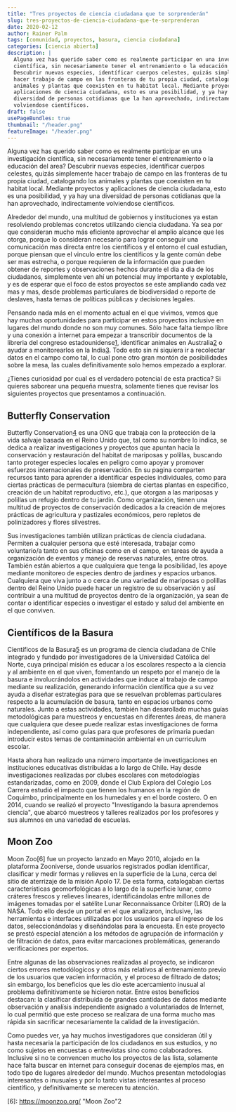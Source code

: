 ```yaml
---
title: "Tres proyectos de ciencia ciudadana que te sorprenderán"
slug: tres-proyectos-de-ciencia-ciudadana-que-te-sorprenderan
date: 2020-02-12
author: Rainer Palm
tags: [comunidad, proyectos, basura, ciencia ciudadana]
categories: [ciencia abierta]
description: |
  Alguna vez has querido saber como es realmente participar en una investigación
  científica, sin necesariamente tener el entrenamiento o la educación del area?
  Descubrir nuevas especies, identíficar cuerpos celestes, quizás simplemente
  hacer trabajo de campo en las fronteras de tu propia ciudad, catalogando los
  animales y plantas que coexisten en tu habitat local. Mediante proyectos y
  aplicaciones de ciencia ciudadana, esto es una posibilidad, y ya hay una
  diversidad de personas cotidianas que la han aprovechado, indirectamente
  volviendose científicos.
draft: false
usePageBundles: true
thumbnail: "/header.png"
featureImage: "/header.png"
---
```


<!-- # Tres proyectos de ciencia ciudadana que te sorprenderán -->
<!-- **Por Rainer Palm** -->

Alguna vez has querido saber como es realmente participar en una investigación
científica, sin necesariamente tener el entrenamiento o la educación del area?
Descubrir nuevas especies, identíficar cuerpos celestes, quizás simplemente
hacer trabajo de campo en las fronteras de tu propia ciudad, catalogando los
animales y plantas que coexisten en tu habitat local. Mediante proyectos y
aplicaciones de ciencia ciudadana, esto es una posibilidad, y ya hay una
diversidad de personas cotidianas que la han aprovechado, indirectamente
volviendose científicos.

<!-- TEASER_END -->

Alrededor del mundo, una multitud de gobiernos y instituciones ya estan
resolviendo problemas concretos utilizando ciencia ciudadana. Ya sea por que
consideran mucho más eficiente aprovechar el amplio alcance que les otorga,
porque lo consideran necesario para lograr conseguir una comunicación mas
directa entre los científicos y el entorno el cual estudian, porque piensan que
el vinculo entre los científicos y la gente común debe ser mas estrecha, o
porque requieren de la información que pueden obtener de reportes y
observaciones hechos durante el dia a dia de los ciudadanos, simplemente ven ahí
un potencial muy importante y explotable, y es de esperar que el foco de estos
proyectos se este ampliando cada vez mas y mas, desde problemas particulares de
biodiversidad o reporte de deslaves, hasta temas de políticas públicas y
decisiones legales.

Pensando nada más en el momento actual en el que vivimos, vemos que hay muchas
oportunidades para participar en estos proyectos inclusive en lugares del mundo
donde no son muy comunes. Sólo hace falta tiempo libre y una conexión a internet
para empezar a transcribir documentos de la libreria del congreso
estadounidense[1], identificar animales en Australia[2] o ayudar a monitorearlos
en la India[3]. Todo esto sin ni siquiera ir a recolectar datos en el campo como
tal, lo cual pone otro gran montón de posibilidades sobre la mesa, las cuales
definitivamente solo hemos empezado a explorar.

¿Tienes curiosidad por cual es el verdadero potencial de esta practica? Si
quieres saborear una pequeña muestra, solamente tienes que revisar los
siguientes proyectos que presentamos a continuación.

## Butterfly Conservation

Butterfly Conservation[4] es una ONG que trabaja con la protección de la vida
salvaje basada en el Reino Unido que, tal como su nombre lo indica, se dedica a
realizar investigaciones y proyectos que apuntan hacia la conservación y
restauración del habitat de mariposas y polillas, buscando tanto proteger
especies locales en peligro como apoyar y promover esfuerzos internacionales de
preservación. En su pagina comparten recursos tanto para aprender a identificar
especies individuales, como para ciertas prácticas de permacultura (siembra de
ciertas plantas en especifico, creación de un habitat reproductivo, etc.), que
otorgan a las mariposas y polillas un refugio dentro de tu jardín. Como
organización, tienen una multitud de proyectos de conservación dedicados a la
creación de mejores prácticas de agricultura y pastizales económicos, pero
repletos de polinizadores y flores silvestres.

Sus investigaciones también utilizan prácticas de ciencia ciudadana. Permiten a
cualquier persona que esté interesada, trabajar como voluntario/a tanto en sus
oficinas como en el campo, en tareas de ayuda a organización de eventos y manejo
de reservas naturales, entre otros. También están abiertos a que cualquiera que
tenga la posibilidad, les apoye mediante monitoreo de especies dentro de
jardines y espacios urbanos. Cualquiera que viva junto a o cerca de una variedad
de mariposas o polillas dentro del Reino Unido puede hacer un registro de su
observación y así contribuir a una multitud de proyectos dentro de la
organización, ya sean de contar o identificar especies o investigar el estado y
salud del ambiente en el que conviven.

## Científicos de la Basura

Científicos de la Basura[5] es un programa de ciencia ciudadana de Chile
integrado y fundado por investigadores de la Universidad Católica del Norte,
cuya principal misión es educar a los escolares respecto a la ciencia y al
ambiente en el que viven, fomentando un respeto por el manejo de la basura e
involucrándolos en actividades que induce al trabajo de campo mediante su
realización, generando información científica que a su vez ayuda a diseñar
estrategias para que se resuelvan problemas particulares respecto a la
acumulación de basura, tanto en espacios urbanos como naturales. Junto a estas
actividades, también han desarollado muchas guías metodológicas para muestreos y
encuestas en diferentes áreas, de manera que cualquiera que desee puede realizar
estas investigaciones de forma independiente, así como guías para que profesores
de primaria puedan introducir estos temas de contaminación ambiental en un
curriculum escolar.

Hasta ahora han realizado una número importante de investigaciones en
instituciones educativas distribuidas a lo largo de Chile. Hay desde
investigaciones realizadas por clubes escolares con metodologías estandarizadas,
como en 2009, donde el Club Explora del Colegio Los Carrera estudió el impacto
que tienen los humanos en la región de Coquimbo, principalmente en los humedales
y en el borde costero. O en 2014, cuando se realizó el proyecto "Investigando la
basura aprendemos ciencia", que abarcó muestreos y talleres realizados por los
profesores y sus alumnos en una variedad de escuelas.

## Moon Zoo

Moon Zoo\[6\] fue un proyecto lanzado en Mayo 2010, alojado en la plataforma
Zooniverse, donde usuarios registrados podían identificar, clasificar y medir
formas y relieves en la superficie de la Luna, cerca del sitio de aterrizaje de
la misión Apolo 17. De esta forma, catalogaban ciertas características
geomorfológicas a lo largo de la superficie lunar, como cráteres frescos y
relieves lineares, identificándolas entre millones de imágenes tomadas por el
satélite Lunar Reconnaissance Orbiter (LRO) de la NASA. Todo ello desde un
portal en el que analizaron, inclusive, las herramientas e interfaces utilizadas
por los usuarios para el ingreso de los datos, seleccionándolas y diseñándolas
para la encuesta. En este proyecto se prestó especial atención a los métodos de
agrupación de información y de filtración de datos, para evitar marcaciones
problemáticas, generando verificaciones por expertos.

Entre algunas de las observaciones realizadas al proyecto, se indicaron ciertos
errores metodólogicos y otros más relativos al entrenamiento previo de los
usuarios que vacíen información, y el proceso de filtrado de datos; sin embargo,
los beneficios que les dio este acercamiento inusual al problema definitivamente
se hicieron notar. Entre estos beneficios destacan: la clasificar distribuida de
grandes cantidades de datos mediante observación y analísis independiente
asignado a voluntariados de Internet, lo cual permitió que este proceso se
realizara de una forma mucho mas rápida sin sacrificar necesariamente la calidad
de la investigación.

Como puedes ver, ya hay muchos investigadores que consideran útil y hasta
necesaria la participación de los ciudadanos en sus estudios, y no como sujetos
en encuestas o entrevistas sino como colaboradores. Inclusive si no te convencen
mucho los proyectos de las lista, solamente hace falta buscar en internet para
conseguir docenas de ejemplos mas, en todo tipo de lugares alrededor del mundo.
Muchos presentan metodologías interesantes o inusuales y por lo tanto vistas
interesantes al proceso científico, y definitivamente se merecen tu atención.

\[6\]: https://moonzoo.org/ "Moon Zoo"2

[1]: https://crowd.loc.gov/ "By The People"
[2]: https://volunteer.ala.org.au/wildlife-spotter "DigiVol - Wildlife Spotter"
[3]: https://www.bioatlasindia.org/bai-websites "Biodiversity Atlas - India"
[4]: https://butterfly-conservation.org/ "Butterfly Conservation"
[5]: http://www.cientificosdelabasura.cl "Científicos de la Basura"
